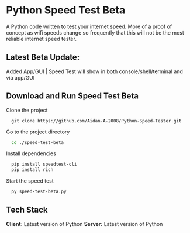 
# Python Speed Test Beta

A Python code written to test your internet speed. More of a proof of concept as wifi speeds change so frequently that this will not be the most reliable internet speed tester.

## Latest Beta Update:
  Added App/GUI | Speed Test will show in both console/shell/terminal and via app/GUI


## Download and Run Speed Test Beta

Clone the project

```git
  git clone https://github.com/Aidan-A-2008/Python-Speed-Tester.git
```

Go to the project directory

```bash
  cd ./speed-test-beta
```

Install dependencies

```bash
  pip install speedtest-cli
  pip install rich
```

Start the speed test

```bash
  py speed-test-beta.py
```


## Tech Stack

**Client:** Latest version of Python
**Server:** Latest version of Python

